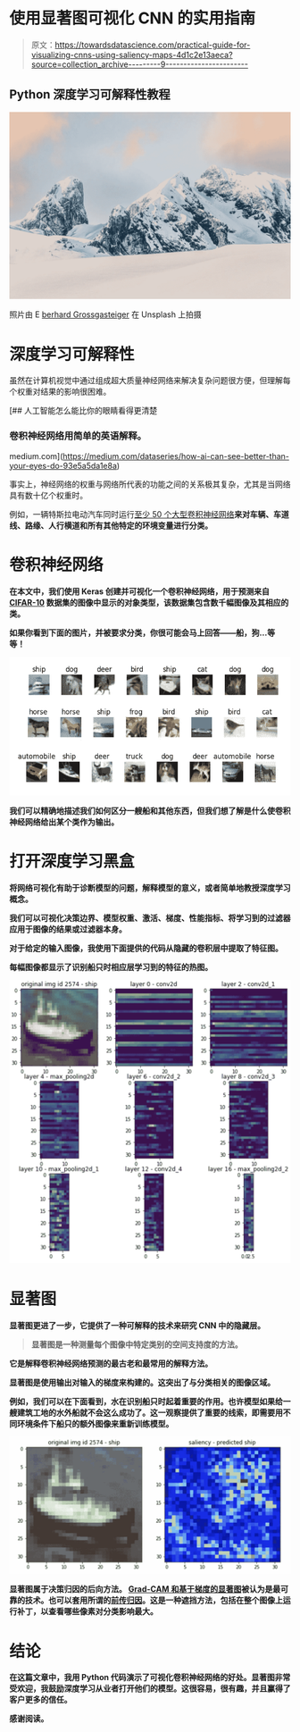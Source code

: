 # 使用显著图可视化 CNN 的实用指南

> 原文：<https://towardsdatascience.com/practical-guide-for-visualizing-cnns-using-saliency-maps-4d1c2e13aeca?source=collection_archive---------9----------------------->

## Python 深度学习可解释性教程

![](img/45815f0942a6e4744f3c772d6cda4af5.png)

照片由 E [berhard Grossgasteiger](https://unsplash.com/@eberhardgross) 在 Unsplash 上拍摄

# 深度学习可解释性

虽然在计算机视觉中通过组成超大质量神经网络来解决复杂问题很方便，但理解每个权重对结果的影响很困难。

[](https://medium.com/dataseries/how-ai-can-see-better-than-your-eyes-do-93e5a5da1e8a) [## 人工智能怎么能比你的眼睛看得更清楚

### 卷积神经网络用简单的英语解释。

medium.com](https://medium.com/dataseries/how-ai-can-see-better-than-your-eyes-do-93e5a5da1e8a) 

事实上，神经网络的权重与网络所代表的功能之间的关系极其复杂，尤其是当网络具有数十亿个权重时。

例如，一辆特斯拉电动汽车同时运行[至少 50 个大型卷积神经网络](https://heartbeat.fritz.ai/computer-vision-at-tesla-cd5e88074376)**来对车辆、车道线、路缘、人行横道和所有其他特定的环境变量进行分类。**

# **卷积神经网络**

**在本文中，我们使用 Keras 创建并可视化一个卷积神经网络，用于预测来自 [CIFAR-10](https://keras.io/datasets/#cifar10-small-image-classification) 数据集的图像中显示的对象类型，该数据集包含数千幅图像及其相应的类。**

**如果你看到下面的图片，并被要求分类，你很可能会马上回答——船，狗…等等！**

**![](img/16809bad5c3da357cba17421bf65517a.png)**

**我们可以精确地描述我们如何区分一艘船和其他东西，但我们想了解是什么使卷积神经网络给出某个类作为输出。**

# **打开深度学习黑盒**

**将网络可视化有助于诊断模型的问题，解释模型的意义，或者简单地教授深度学习概念。**

**我们可以可视化决策边界、模型权重、激活、梯度、性能指标、将学习到的过滤器应用于图像的结果或过滤器本身。**

**对于给定的输入图像，我使用下面提供的代码从隐藏的卷积层中提取了特征图。**

**每幅图像都显示了识别船只时相应层学习到的特征的热图。**

**![](img/5e48287d9afa2a0f75ca755a1d7bfa63.png)**

# **显著图**

**显著图更进了一步，它提供了一种可解释的技术来研究 CNN 中的隐藏层。**

> **显著图是一种测量每个图像中特定类别的空间支持度的方法。**

**它是解释卷积神经网络预测的最古老和最常用的解释方法。**

**显著图是使用输出对输入的梯度来构建的。这突出了与分类相关的图像区域。**

**例如，我们可以在下面看到，水在识别船只时起着重要的作用。也许模型如果给一艘建筑工地的水外船就不会这么成功了。这一观察提供了重要的线索，即需要用不同环境条件下船只的额外图像来重新训练模型。**

**![](img/85e0cf8f3275d402c34ef6959c93611d.png)**

**显著图属于决策归因的后向方法。 [Grad-CAM 和基于梯度的显著图](https://papers.nips.cc/paper/2018/file/294a8ed24b1ad22ec2e7efea049b8737-Paper.pdf)被认为是最可靠的技术。也可以套用所谓的[前传归因](https://christophm.github.io/interpretable-ml-book/pixel-attribution.html#shap%7D)。这是一种遮挡方法，包括在整个图像上运行补丁，以查看哪些像素对分类影响最大。**

# **结论**

**在这篇文章中，我用 Python 代码演示了可视化卷积神经网络的好处。显著图非常受欢迎，我鼓励深度学习从业者打开他们的模型。这很容易，很有趣，并且赢得了客户更多的信任。**

**感谢阅读。**
